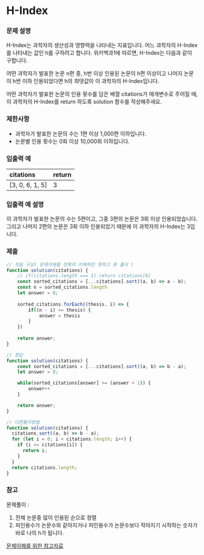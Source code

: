 # H-Index

### 문제 설명
H-Index는 과학자의 생산성과 영향력을 나타내는 지표입니다. 어느 과학자의 H-Index를 나타내는 값인 h를 구하려고 합니다. 위키백과1에 따르면, H-Index는 다음과 같이 구합니다.

어떤 과학자가 발표한 논문 n편 중, h번 이상 인용된 논문이 h편 이상이고 나머지 논문이 h번 이하 인용되었다면 h의 최댓값이 이 과학자의 H-Index입니다.

어떤 과학자가 발표한 논문의 인용 횟수를 담은 배열 citations가 매개변수로 주어질 때, 이 과학자의 H-Index를 return 하도록 solution 함수를 작성해주세요.

### 제한사항
* 과학자가 발표한 논문의 수는 1편 이상 1,000편 이하입니다.
* 논문별 인용 횟수는 0회 이상 10,000회 이하입니다.

### 입출력 예
| citations |	return |
|:-----|:-----|
| [3, 0, 6, 1, 5]	| 3

### 입출력 예 설명
이 과학자가 발표한 논문의 수는 5편이고, 그중 3편의 논문은 3회 이상 인용되었습니다. 그리고 나머지 2편의 논문은 3회 이하 인용되었기 때문에 이 과학자의 H-Index는 3입니다.

### 제출
```js
// 처음 구상( 문제자체를 정확히 이해하진 못하고 푼 풀이 )
function solution(citations) {
    // if(citations.length === 1) return citations[0]
    const sorted_citations = [...citations].sort((a, b) => a - b);
    const n = sorted_citations.length
    let answer = 0;
    
    sorted_citations.forEach((thesis, i) => {
        if((n - i) >= thesis) {
            answer = thesis
        }
    })
    
    return answer;
}

// 정답
function solution(citations) {
    const sorted_citations = [...citations].sort((a, b) => b - a);
    let answer = 0;

    while(sorted_citations[answer] >= (answer + 1)) {
        answer++
    }

    return answer;
}

// 다른풀이방법
function solution(citations) {
  citations.sort((a, b) => b - a);
  for (let i = 0; i < citations.length; i++) {
    if (i >= citations[i]) {
      return i;
    }
  }
  return citations.length;
}
```

### 참고
문제풀이 : 
1. 전체 논문중 많이 인용된 순으로 정렬
2. 피인용수가 논문수와 같아지거나 피인용수가 논문수보다 작아지기 시작하는 숫자가 바로 나의 h가 됩니다.

[문제이해를 위한 참고자료](https://www.ibric.org/bric/trend/bio-series.do?mode=series_view&newsArticleNo=8802417&articleNo=8882714&beforeMode=latest_list)
